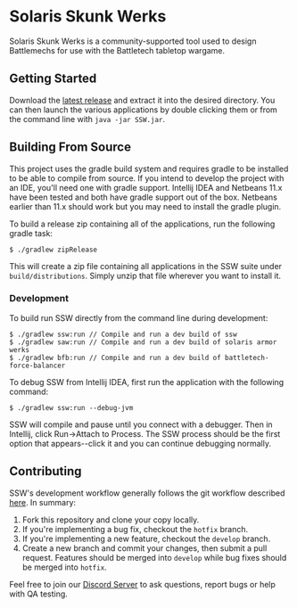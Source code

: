 # Solaris Skunk Werks
Solaris Skunk Werks is a community-supported tool used to design Battlemechs for use with the Battletech tabletop wargame.

## Getting Started
Download the [latest release](https://github.com/Solaris-Skunk-Werks/solarisskunkwerks/releases) and extract it into the desired directory. You can then launch the various applications by double clicking them or from the command line with `java -jar SSW.jar`.

## Building From Source
This project uses the gradle build system and requires gradle to be installed to be able to compile from source. If you intend to develop the project with an IDE, you'll need one with gradle support. Intellij IDEA and Netbeans 11.x have been tested and both have gradle support out of the box. Netbeans earlier than 11.x should work but you may need to install the gradle plugin.

To build a release zip containing all of the applications, run the following gradle task:

```
$ ./gradlew zipRelease
```

This will create a zip file containing all applications in the SSW suite under `build/distributions`. Simply unzip that file wherever you want to install it.

### Development
To build run SSW directly from the command line during development:

```
$ ./gradlew ssw:run // Compile and run a dev build of ssw
$ ./gradlew saw:run // Compile and run a dev build of solaris armor werks
$ ./gradlew bfb:run // Compile and run a dev build of battletech-force-balancer
```
To debug SSW from Intellij IDEA, first run the application with the following command:

```
$ ./gradlew ssw:run --debug-jvm
```
SSW will compile and pause until you connect with a debugger. Then in Intellij, click Run->Attach to Process. The SSW process should be the first option that appears--click it and you can continue debugging normally.

## Contributing
SSW's development workflow generally follows the git workflow described [here](https://www.atlassian.com/git/tutorials/comparing-workflows/gitflow-workflow). In summary:

1. Fork this repository and clone your copy locally.
2. If you're implementing a bug fix, checkout the `hotfix` branch.
3. If you're implementing a new feature, checkout the `develop` branch.
4. Create a new branch and commit your changes, then submit a pull request. Features should be merged into `develop` while bug fixes should be merged into `hotfix`.

Feel free to join our [Discord Server](https://discordapp.com/invite/xc5pUWP) to ask questions, report bugs or help with QA testing.

